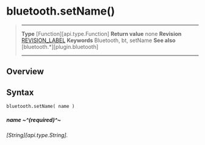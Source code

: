 # bluetooth.setName()

> --------------------- ------------------------------------------------------------------------------------------
> __Type__              [Function][api.type.Function]
> __Return value__      none
> __Revision__          [REVISION_LABEL](REVISION_URL)
> __Keywords__          Bluetooth, bt, setName
> __See also__          [bluetooth.*][plugin.bluetooth]
> --------------------- ------------------------------------------------------------------------------------------

## Overview

## Syntax

	bluetooth.setName( name )

##### name ~^(required)^~
_[String][api.type.String]._
